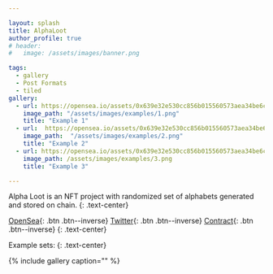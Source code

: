 ```yaml
---

layout: splash
title: AlphaLoot
author_profile: true
# header: 
#   image: /assets/images/banner.png

tags:
  - gallery
  - Post Formats
  - tiled
gallery:
  - url: https://opensea.io/assets/0x639e32e530cc856b015560573aea34be6cc14d23/1
    image_path: "/assets/images/examples/1.png"
    title: "Example 1"
  - url:  https://opensea.io/assets/0x639e32e530cc856b015560573aea34be6cc14d23/2
    image_path:  "/assets/images/examples/2.png"
    title: "Example 2"
  - url: https://opensea.io/assets/0x639e32e530cc856b015560573aea34be6cc14d23/3 
    image_path: /assets/images/examples/3.png
    title: "Example 3"

---
```


Alpha Loot is an NFT project with randomized set of alphabets generated and stored on chain.
{: .text-center}

[OpenSea](https://opensea.io/collection/alpha-loot-real){: .btn .btn--inverse}   [Twitter](https://twitter.com/alphaLootReal){: .btn .btn--inverse}    [Contract](https://etherscan.io/address/0x639e32e530cc856b015560573aea34be6cc14d2){: .btn .btn--inverse}
{: .text-center}

Example sets: 
{: .text-center}


{% include gallery caption="" %}

